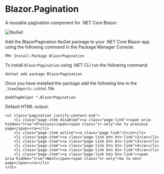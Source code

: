 # Blazor.Pagination
A reusable pagination component for .NET Core Blazor.


![NuGet](https://img.shields.io/nuget/v/BlazorPagination.svg?style=flat-square&label=nuget)

Add the BlazorPagination NuGet package to your .NET Core Blazor app using the following command in the Package Manager Console:
```
PM> Install-Package BlazorPagination
```

To install ```BlazorPagination``` using .NET CLI run the following command
```
dotnet add package BlazorPagination
```

Once you have installed the package add the following line in the ```_ViewImports.cshtml``` file
```
@addTagHelper *,BlazorPagination
```


Default HTML output:

```
<ul class="pagination justify-content-end"> 
    <li class="page-item disabled"><a class="page-link"><span aria-hidden="true">Previous</span><span class="sr-only">Go to previous page</span></a></li>
    <li class="page-item active"><a class="page-link">1</a></li>
    <li class="page-item"><a class="page-link btn btn-link">2</a></li>
    <li class="page-item"><a class="page-link btn btn-link">3</a></li>
    <li class="page-item"><a class="page-link btn btn-link">4</a></li>
    <li class="page-item"><a class="page-link btn btn-link">5</a></li>
    <li class="page-item"><a class="page-link btn btn-link"><span aria-hidden="true">Next</span><span class="sr-only">Go to next page</span></a></li>
</ul>
```